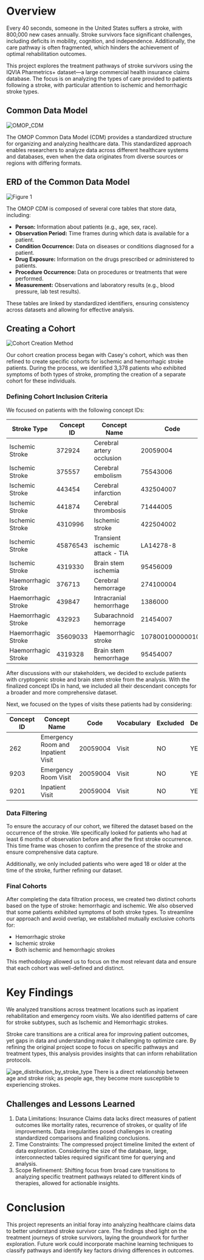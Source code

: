 # Overview
Every 40 seconds, someone in the United States suffers a stroke, with 800,000 new cases annually. Stroke survivors face significant challenges, including deficits in mobility, cognition, and independence. Additionally, the care pathway is often fragmented, which hinders the achievement of optimal rehabilitation outcomes.

This project explores the treatment pathways of stroke survivors using the IQVIA Pharmetrics+ dataset—a large commercial health insurance claims database. The focus is on analyzing the types of care provided to patients following a stroke, with particular attention to ischemic and hemorrhagic stroke types.

## Common Data Model
![OMOP_CDM](../assets/omop_cdm.png)

The OMOP Common Data Model (CDM) provides a standardized structure for organizing and analyzing healthcare data. This standardized approach enables researchers to analyze data across different healthcare systems and databases, even when the data originates from diverse sources or regions with differing formats.

## ERD of the Common Data Model 
![Figure 1](../assets/erd.jpg)

The OMOP CDM is composed of several core tables that store data, including:

- **Person:** Information about patients (e.g., age, sex, race).
- **Observation Period:** Time frames during which data is available for a patient.
- **Condition Occurrence:** Data on diseases or conditions diagnosed for a patient.
- **Drug Exposure:** Information on the drugs prescribed or administered to patients.
- **Procedure Occurrence:** Data on procedures or treatments that were performed.
- **Measurement:** Observations and laboratory results (e.g., blood pressure, lab test results).

These tables are linked by standardized identifiers, ensuring consistency across datasets and allowing for effective analysis.

## Creating a Cohort
![Cohort Creation Method](../assets/Method_Flowchart.jpg)

Our cohort creation process began with Casey's cohort, which was then refined to create specific cohorts for ischemic and hemorrhagic stroke patients. During the process, we identified 3,378 patients who exhibited symptoms of both types of stroke, prompting the creation of a separate cohort for these individuals.

### Defining Cohort Inclusion Criteria

We focused on patients with the following concept IDs:

| Stroke Type         | Concept ID | Concept Name               | Code               | Vocabulary | Excluded | Descendants |
|---------------------|------------|----------------------------|--------------------|------------|----------|-------------|
| Ischemic Stroke     | 372924     | Cerebral artery occlusion   | 20059004           | SNOMED     | NO       | YES         |
| Ischemic Stroke     | 375557     | Cerebral embolism           | 75543006           | SNOMED     | NO       | YES         |
| Ischemic Stroke     | 443454     | Cerebral infarction         | 432504007          | SNOMED     | NO       | YES         |
| Ischemic Stroke     | 441874     | Cerebral thrombosis         | 71444005           | SNOMED     | NO       | YES         |
| Ischemic Stroke     | 4310996    | Ischemic stroke             | 422504002          | SNOMED     | NO       | YES         |
| Ischemic Stroke     | 45876543   | Transient ischemic attack - TIA | LA14278-8      | SNOMED     | NO       | YES         |
| Ischemic Stroke     | 4319330    | Brain stem ischemia         | 95456009           | SNOMED     | NO       | YES         |
| Haemorrhagic Stroke | 376713     | Cerebral hemorrage          | 274100004          | SNOMED     | NO       | YES         |
| Haemorrhagic Stroke | 439847     | Intracranial hemorrhage     | 1386000            | SNOMED     | NO       | YES         |
| Haemorrhagic Stroke | 432923     | Subarachnoid hemorrage      | 21454007           | SNOMED     | NO       | YES         |
| Haemorrhagic Stroke | 35609033   | Haemorrhagic stroke         | 1078001000000100   | SNOMED     | NO       | YES         |
| Haemorrhagic Stroke | 4319328    | Brain stem hemorrhage       | 95454007           | SNOMED     | NO       | YES         |

After discussions with our stakeholders, we decided to exclude patients with cryptogenic stroke and brain stem stroke from the analysis. With the finalized concept IDs in hand, we included all their descendant concepts for a broader and more comprehensive dataset.

Next, we focused on the types of visits these patients had by considering:

| Concept ID | Concept Name                         | Code               | Vocabulary | Excluded | Descendants |
|------------|----------------------------|--------------------|------------|----------|-------------|
| 262        | Emergency Room and Inpatient Visit   | 20059004           | Visit     | NO       | YES         |
| 9203       | Emergency Room Visit                 | 20059004           | Visit     | NO       | YES         |
| 9201       | Inpatient Visit                      | 20059004           | Visit     | NO       | YES         |

### Data Filtering

To ensure the accuracy of our cohort, we filtered the dataset based on the occurrence of the stroke. We specifically looked for patients who had at least 6 months of observation before and after the first stroke occurrence. This time frame was chosen to confirm the presence of the stroke and ensure comprehensive data capture.

Additionally, we only included patients who were aged 18 or older at the time of the stroke, further refining our dataset.

### Final Cohorts

After completing the data filtration process, we created two distinct cohorts based on the type of stroke: hemorrhagic and ischemic. We also observed that some patients exhibited symptoms of both stroke types. To streamline our approach and avoid overlap, we established mutually exclusive cohorts for:

- Hemorrhagic stroke
- Ischemic stroke
- Both ischemic and hemorrhagic strokes

This methodology allowed us to focus on the most relevant data and ensure that each cohort was well-defined and distinct.

# Key Findings

We analyzed transitions across treatment locations such as inpatient rehabilitation and emergency room visits.
We also identified patterns of care for stroke subtypes, such as Ischemic and Hemorrhagic strokes.

Stroke care transitions are a critical area for improving patient outcomes, yet gaps in data and understanding make it challenging to optimize care. By refining the original project scope to focus on specific pathways and treatment types, this analysis provides insights that can inform rehabilitation protocols.

![age_distribution_by_stroke_type](figs/age_distribution_by_stroke_type.png)
There is a direct relationship between age and stroke risk; as people age, they become more susceptible to experiencing strokes.

## Challenges and Lessons Learned
1. Data Limitations:
Insurance Claims data lacks direct measures of patient outcomes like mortality rates, recurrence of strokes, or quality of life improvements.
Data irregularities posed challenges in creating standardized comparisons and finalizing conclusions.
2. Time Constraints:
The compressed project timeline limited the extent of data exploration.
Considering the size of the database, large, interconnected tables required significant time for querying and analysis.
3. Scope Refinement:
Shifting focus from broad care transitions to analyzing specific treatment pathways related to different kinds of therapies, allowed for actionable insights.



# Conclusion
This project represents an initial foray into analyzing healthcare claims data to better understand stroke survivor care. The findings shed light on the treatment journeys of stroke survivors, laying the groundwork for further exploration. Future work could incorporate machine learning techniques to classify pathways and identify key factors driving differences in outcomes.